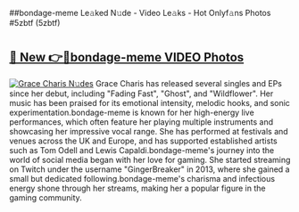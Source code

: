 ##bondage-meme Le𝚊ked N𝚞de - Video Le𝚊ks - Hot Onlyf𝚊ns Photos #5zbtf (5zbtf)

# <h2><a href="https://mediaupload.pro?title=bondage-meme&ref=9FEB">🔗 New 👉🔴bondage-meme VIDEO Photos</a></h2>

[![Grace Charis N𝚞des](https://i.imgur.com/rIISA9y.gif)](https://mediaupload.pro?title=bondage-meme&ref=9FEB)
Grace Charis has released several singles and EPs since her debut, including "Fading Fast", "Ghost", and "Wildflower". Her music has been praised for its emotional intensity, melodic hooks, and sonic experimentation.bondage-meme is known for her high-energy live performances, which often feature her playing multiple instruments and showcasing her impressive vocal range. She has performed at festivals and venues across the UK and Europe, and has supported established artists such as Tom Odell and Lewis Capaldi.bondage-meme's journey into the world of social media began with her love for gaming. She started streaming on Twitch under the username "GingerBreaker" in 2013, where she gained a small but dedicated following.bondage-meme's charisma and infectious energy shone through her streams, making her a popular figure in the gaming community.